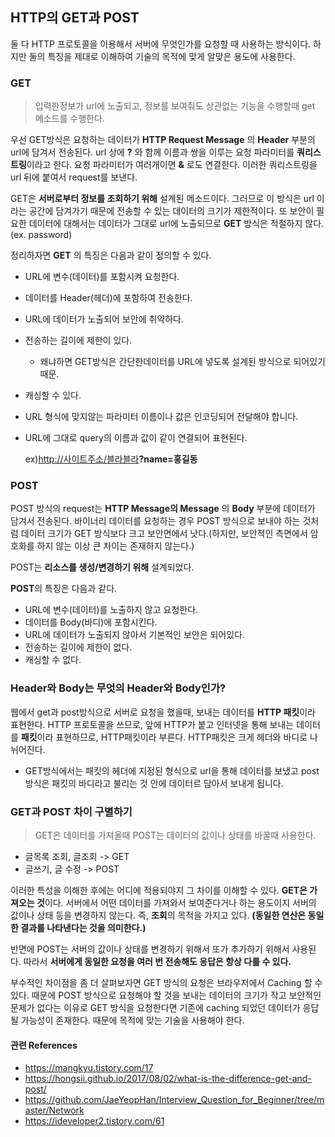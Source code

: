 ## HTTP의 GET과 POST

둘 다 HTTP 프로토콜을 이용해서 서버에 무엇인가를 요청할 때 사용하는 방식이다. 하지만 둘의 특징을 제대로 이해하여 기술의 목적에 맞게 알맞은 용도에 사용한다.

### GET

> 입력한정보가 url에 노출되고, 정보를 보여줘도 상관없는 기능을 수행할때 get 메소드를 수행한다.

우선 GET방식은 요청하는 데이터가 **HTTP Request Message** 의 **Header** 부분의 url에 담겨서 전송된다. url 상에 **?** 와 함께 이름과 쌍을 이루는 요청 파라미터를 **쿼리스트링**이라고 한다. 요청 파라미터가 여러개이면 **&** 로도 연결한다. 이러한 쿼리스트링을 url 뒤에 붙여서 request를 보낸다.

GET은 **서버로부터 정보를 조회하기 위해** 설계된 메소드이다. 그러므로 이 방식은 url 이라는 공간에 담겨가기 때문에 전송할 수 있는 데이터의 크기가 제한적이다. 또 보안이 필요한 데이터에 대해서는 데이터가 그대로 url에 노출되므로 **GET** 방식은 적절하지 않다.(ex. password)

정리하자면 **GET** 의 특징은 다음과 같이 정의할 수 있다.

- URL에 변수(데이터)를 포함시켜 요청한다.

- 데이터를 Header(헤더)에 포함하여 전송한다.

- URL에 데이터가 노출되어  보안에 취약하다.

- 전송하는 길이에 제한이 있다.

  - 왜냐하면 GET방식은 간단한데이터를 URL에 넣도록 설계된 방식으로 되어있기 때문.

- 캐싱할 수 있다.

- URL 형식에 맞지않는 파라미터 이름이나 값은 인코딩되어 전달해야 합니다.

- URL에 그대로 query의 이름과 값이 같이 연결되어 표현된다.

  ex)[http://사이트주소/블라블라](http://xn--vf4b2px5l2ub8zw/블라블라)**?name=홍길동**

### POST

POST 방식의 request는 **HTTP Message의 Message** 의 **Body** 부분에 데이터가 담겨서 전송된다. 바이너리 데이터를 요청하는 경우 POST 방식으로 보내야 하는 것처럼 데이터 크기가 GET 방식보다 크고 보안면에서 낫다.(하지만, 보안적인 측면에서 암호화를 하지 않는 이상 큰 차이는 존재하지 않는다.)

POST는 **리소스를 생성/변경하기 위해** 설계되었다.

**POST**의 특징은 다음과 같다.

- URL에 변수(데이터)를 노출하지 않고 요청한다.
- 데이터를 Body(바디)에 포함시킨다.
- URL에 데이터가 노출되지 않아서 기본적인 보안은 되어있다.
- 전송하는 길이에 제한이 없다.
- 캐싱할 수 없다.

### Header와 Body는 무엇의 Header와 Body인가?

웹에서 get과 post방식으로 서버로 요청을 했을때, 보내는 데이터를 **HTTP 패킷**이라 표현한다. HTTP 프로토콜을 쓰므로, 앞에 HTTP가 붙고 인터넷을 통해 보내는 데이터를 **패킷**이라 표현하므로, HTTP패킷이라 부른다. HTTP패킷은 크게 헤더와 바디로 나뉘어진다.

* GET방식에서는 패킷의 헤더에 지정된 형식으로 url을 통해 데이터를 보냈고 post방식은 패킷의 바디라고 불리는 것 안에 데이터르 담아서 보내게 됩니다.



### GET과 POST 차이 구별하기

> GET은 데이터를 가져올때 POST는 데이터의 값이나 상태를 바꿀때 사용한다.

* 글목록 조회, 글조회 -> GET
* 글쓰기, 글 수정 -> POST

이러한 특성을 이해한 후에는 어디에 적용되야지 그 차이를 이해할 수 있다. **GET은 가져오는 것**이다. 서버에서 어떤 데이터를 가져와서 보여준다거나 하는 용도이지 서버의 값이나 상태 등을 변경하지 않는다. 즉, **조회**의 목적을 가지고 있다. **(동일한 연산은 동일한 결과를 나타낸다는 것을 의미한다.)** 

반면에 POST는 서버의 값이나 상태를 변경하기 위해서 또가 추가하기 위해서 사용된다. 따라서 **서버에게 동일한 요청을 여러 번 전송해도 응답은 항상 다를 수 있다.**

부수적인 차이점을 좀 더 살펴보자면 GET 방식의 요청은 브라우저에서 Caching 할 수 있다. 때문에 POST 방식으로 요청해야 할 것을 보내는 데이터의 크기가 작고 보안적인 문제가 없다는 이유로 GET 방식을 요청한다면 기존에 caching 되었던 데이터가 응답될 가능성이 존재한다. 때문에 목적에 맞는 기술을 사용해야 한다.

#### 관련 References

- https://mangkyu.tistory.com/17
- https://hongsii.github.io/2017/08/02/what-is-the-difference-get-and-post/
- https://github.com/JaeYeopHan/Interview_Question_for_Beginner/tree/master/Network
- https://ideveloper2.tistory.com/61

